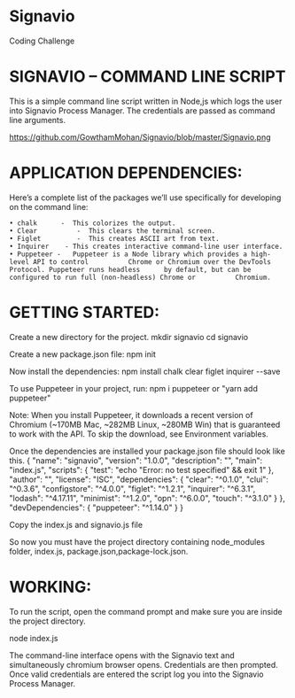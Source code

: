 # Signavio
Coding Challenge

# SIGNAVIO – COMMAND LINE SCRIPT

This is a simple command line script written in Node,js which logs the user into Signavio Process Manager. The credentials are passed as command line arguments.

https://github.com/GowthamMohan/Signavio/blob/master/Signavio.png

# APPLICATION DEPENDENCIES:

Here’s a complete list of the packages we’ll use specifically for developing on the command line:

    • chalk	     -	This colorizes the output.
    • Clear   	     -	This clears the terminal screen.
    • Figlet	     -	This creates ASCII art from text.
    • Inquirer    -	This creates interactive command-line user interface.
    • Puppeteer -	Puppeteer is a Node library which provides a high-level API to control 			Chrome or Chromium over the DevTools Protocol. Puppeteer runs headless 		by default, but can be configured to run full (non-headless) Chrome or 			Chromium.


# GETTING STARTED:

Create a new directory for the project.
mkdir signavio
cd signavio

Create a new package.json file:
npm init

Now install the dependencies:
npm install chalk clear figlet inquirer  --save

To use Puppeteer in your project, run:
npm i puppeteer
 or "yarn add puppeteer"

Note: When you install Puppeteer, it downloads a recent version of Chromium (~170MB Mac, ~282MB Linux, ~280MB Win) that is guaranteed to work with the API. To skip the download, see Environment variables.

Once the dependencies are installed your package.json file should look like this.
{
  "name": "signavio",
  "version": "1.0.0",
  "description": "",
  "main": "index.js",
  "scripts": {
    "test": "echo \"Error: no test specified\" && exit 1"
  },
  "author": "",
  "license": "ISC",
  "dependencies": {
    "clear": "^0.1.0",
    "clui": "^0.3.6",
    "configstore": "^4.0.0",
    "figlet": "^1.2.1",
    "inquirer": "^6.3.1",
    "lodash": "^4.17.11",
    "minimist": "^1.2.0",
    "opn": "^6.0.0",
    "touch": "^3.1.0"
    }
  },
  "devDependencies": {
    "puppeteer": "^1.14.0"
  }
}


Copy the index.js and signavio.js file

So now you must have the project directory containing node_modules folder, index.js, package.json,package-lock.json.


# WORKING: 

To run the script, open the command prompt and make sure you are inside the project directory.

node index.js

The command-line interface opens with the Signavio text and simultaneously chromium browser opens. Credentials are then prompted. Once valid credentials are entered the script log you into the Signavio Process Manager.







